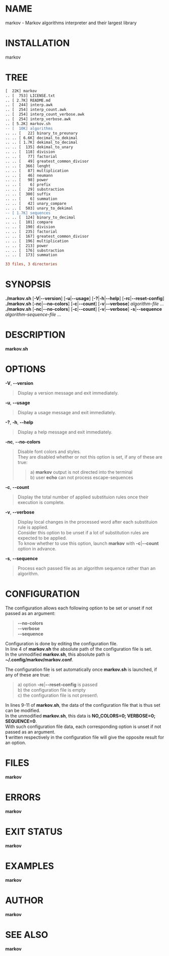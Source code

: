 # NAME

markov - Markov algorithms interpreter and their largest library

# INSTALLATION
markov

# TREE
```diff
[  22K] markov
.. [  753] LICENSE.txt
.. [ 2.7K] README.md
.. [  244] interp.awk
.. [  254] interp_count.awk
.. [  254] interp_count_verbose.awk
.. [  254] interp_verbose.awk
.. [ 5.2K] markov.sh
-- [  10K] algorithms
.. .. [   22] binary_to_preunary
.. .. [ 6.6K] decimal_to_dekimal
.. .. [ 1.7K] dekimal_to_decimal
.. .. [  135] dekimal_to_unary
.. .. [  118] division
.. .. [   77] factorial
.. .. [   49] greatest_common_divisor
.. .. [  366] lenght
.. .. [   87] multiplication
.. .. [   46] neumann
.. .. [   98] power
.. .. [    6] prefix
.. .. [   29] substraction
.. .. [  300] suffix
.. .. [    6] summation
.. .. [   42] unary_compare
.. .. [  503] unary_to_dekimal
-- [ 1.7K] sequences
.. .. [  124] binary_to_decimal
.. .. [  101] compare
.. .. [  190] division
.. .. [  235] factorial
.. .. [  167] greatest_common_divisor
.. .. [  196] multiplication
.. .. [  213] power
.. .. [  176] substraction
.. .. [  173] summation

33 files, 3 directories
```

# SYNOPSIS

**./markov.sh** \[**-V**\|**\--version**\] \[**-u**\|**\--usage**\]
\[**-?**\|**-h**\|**\--help**\] \[**-rc**\|**\--reset-config**\]\
**./markov.sh** \[**-nc**\|**\--no-colors**\] \[**-c**\|**\--count**\]
\[**-v**\|**\--verbose**\] *algorithm-file* \...\
**./markov.sh** \[**-nc**\|**\--no-colors**\] \[**-c**\|**\--count**\]
\[**-v**\|**\--verbose**\] **-s**\|**\--sequence**
*algorithm-sequence-file* \...

# DESCRIPTION

**markov.sh**

# OPTIONS

**-V**, **\--version**

> Display a version message and exit immediately.

**-u**, **\--usage**

> Display a usage message and exit immediately.

**-?**, **-h**, **\--help**

> Display a help message and exit immediately.

**-nc**, **\--no-colors**

> Disable font colors and styles.\
> They are disabled whether or not this option is set, if any of these
> are true:
>
> > a\) **markov** output is not directed into the terminal\
> > b) user **echo** can not process escape-sequences

**-c**, **\--count**

> Display the total number of applied substituion rules once their
> execution is complete.

**-v**, **\--verbose**

> Display local changes in the processed word after each substituion
> rule is applied.\
> Consider this option to be unset if a lot of substitution rules are
> expected to be applied.\
> To know whether to use this option, launch **markov** with
> **-c**\|**\--count** option in advance.

**-s**, **\--sequence**

> Process each passed file as an algorithm sequence rather than an
> algorithm.

# CONFIGURATION

The configuration allows each following option to be set or unset if not
passed as an argument:

> **\--no-colors**\
> **\--verbose**\
> **\--sequence**

Configuration is done by editing the configuration file.\
In line 4 of **markov.sh** the absolute path of the configuration file
is set.\
In the unmodified **markov.sh**, this absolute path is
**\~/.config/markov/markov.conf**.

The configuration file is set automatically once **markov.sh** is
launched, if any of these are true:

> a\) option **-rc**\|**\--reset-config** is passed\
> b) the configuration file is empty\
> c) the configuration file is not present\

In lines 9-11 of **markov.sh**, the data of the configuration file that
is thus set can be modified.\
In the unmodified **markov.sh**, this data is **NO_COLORS=0; VERBOSE=0;
SEQUENCE=0**.\
With such configuration file data, each corresponding option is unset if
not passed as an argument.\
**1** written respectively in the configuration file will give the
opposite result for an option.

# FILES

**markov**

# ERRORS

**markov**

# EXIT STATUS

**markov**

# EXAMPLES

**markov**

# AUTHOR

**markov**

# SEE ALSO

**markov**
